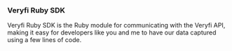 <h3 className="h3-title">Veryfi Ruby SDK</h3>

<p className="p-text">Veryfi Ruby SDK is the Ruby module for communicating with the Veryfi API, making it easy for developers like you and me to have our data captured using a few lines of code.</p>

